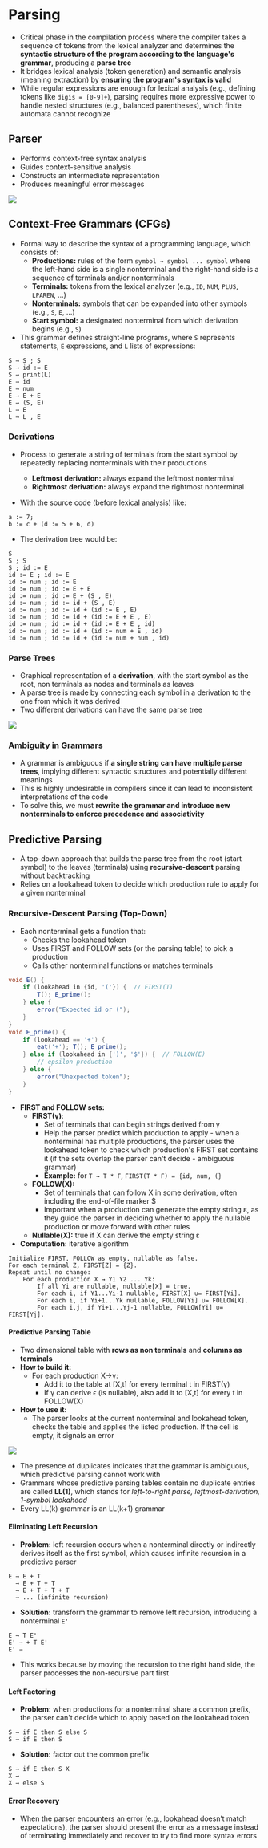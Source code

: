# Parsing
- Critical phase in the compilation process where the compiler takes a sequence of tokens from the lexical analyzer and determines the **syntactic structure of the program according to the language's grammar**, producing a **parse tree**
- It bridges lexical analysis (token generation) and semantic analysis (meaning extraction) by **ensuring the program's syntax is valid**
- While regular expressions are enough for lexical analysis (e.g., defining tokens like `digis = [0-9]+`), parsing requires more expressive power to handle nested structures (e.g., balanced parentheses), which finite automata cannot recognize

## Parser
- Performs context-free syntax analysis
- Guides context-sensitive analysis
- Constructs an intermediate representation
- Produces meaningful error messages

![](resources/parser.png)

## Context-Free Grammars (CFGs)
- Formal way to describe the syntax of a programming language, which consists of:
	- **Productions:** rules of the form `symbol → symbol ... symbol` where the left-hand side is a single nonterminal and the right-hand side is a sequence of terminals and/or nonterminals
	- **Terminals:** tokens from the lexical analyzer (e.g., `ID`, `NUM`, `PLUS`, `LPAREN`, ...)
	- **Nonterminals:** symbols that can be expanded into other symbols (e.g., `S`, `E`, ...)
	- **Start symbol:** a designated nonterminal from which derivation begins (e.g., `S`)
- This grammar defines straight-line programs, where `S` represents statements, `E` expressions, and `L` lists of expressions:

```
S → S ; S
S → id := E
S → print(L)
E → id
E → num
E → E + E
E → (S, E)
L → E
L → L , E
```

### Derivations
- Process to generate a string of terminals from the start symbol by repeatedly replacing nonterminals with their productions
	- **Leftmost derivation:** always expand the leftmost nonterminal
	- **Rightmost derivation:** always expand the rightmost nonterminal

- With the source code (before lexical analysis) like:
```
a := 7;
b := c + (d := 5 + 6, d)
```

- The derivation tree would be:
```
S
S ; S
S ; id := E
id := E ; id := E
id := num ; id := E
id := num ; id := E + E
id := num ; id := E + (S , E)
id := num ; id := id + (S , E)
id := num ; id := id + (id := E , E)
id := num ; id := id + (id := E + E , E)
id := num ; id := id + (id := E + E , id)
id := num ; id := id + (id := num + E , id)
id := num ; id := id + (id := num + num , id)
```

### Parse Trees
- Graphical representation of a **derivation**, with the start symbol as the root, non terminals as nodes and terminals as leaves
- A parse tree is made by connecting each symbol in a derivation to the one from which it was derived
- Two different derivations can have the same parse tree

![](resources/parse-tree-example.png)

### Ambiguity in Grammars
- A grammar is ambiguous if **a single string can have multiple parse trees**, implying different syntactic structures and potentially different meanings
- This is highly undesirable in compilers since it can lead to inconsistent interpretations of the code
- To solve this, we must **rewrite the grammar and introduce new nonterminals to enforce precedence and associativity**

## Predictive Parsing
- A top-down approach that builds the parse tree from the root (start symbol) to the leaves (terminals) using **recursive-descent** parsing without backtracking
- Relies on a lookahead token to decide which production rule to apply for a given nonterminal

### Recursive-Descent Parsing (Top-Down)
- Each nonterminal gets a function that:
	- Checks the lookahead token
	- Uses FIRST and FOLLOW sets (or the parsing table) to pick a production
	- Calls other nonterminal functions or matches terminals

```java
void E() {
    if (lookahead in {id, '('}) {  // FIRST(T)
        T(); E_prime();
    } else {
        error("Expected id or (");
    }
}
void E_prime() {
    if (lookahead == '+') {
        eat('+'); T(); E_prime();
    } else if (lookahead in {')', '$'}) {  // FOLLOW(E)
        // epsilon production
    } else {
        error("Unexpected token");
    }
}
```

- **FIRST and FOLLOW sets:**
	- **FIRST(γ)**: 
		- Set of terminals that can begin strings derived from γ
		- Help the parser predict which production to apply - when a nonterminal has multiple productions, the parser uses the lookahead token to check which production's FIRST set contains it (if the sets overlap the parser can't decide - ambiguous grammar)
		- **Example:** for `T → T * F`, `FIRST(T * F) = {id, num, (}`
	- **FOLLOW(X):**
		- Set of terminals that can follow X in some derivation, often including the end-of-file marker $
		- Important when a production can generate the empty string ε, as they guide the parser in deciding whether to apply the nullable production or move forward with other rules
	- **Nullable(X):** true if X can derive the empty string ε
- **Computation:** iterative algorithm

```
Initialize FIRST, FOLLOW as empty, nullable as false.
For each terminal Z, FIRST[Z] = {Z}.
Repeat until no change:
    For each production X → Y1 Y2 ... Yk:
        If all Yi are nullable, nullable[X] = true.
        For each i, if Y1...Yi-1 nullable, FIRST[X] ∪= FIRST[Yi].
        For each i, if Yi+1...Yk nullable, FOLLOW[Yi] ∪= FOLLOW[X].
        For each i,j, if Yi+1...Yj-1 nullable, FOLLOW[Yi] ∪= FIRST[Yj].
```

#### Predictive Parsing Table
- Two dimensional table with **rows as non terminals** and **columns as terminals**
- **How to build it:**
	- For each production X→γ:
		- Add it to the table at \[X,t] for every terminal t in FIRST(γ)
		- If γ can derive ϵ (is nullable), also add it to \[X,t] for every t in FOLLOW(X)
- **How to use it:**
	- The parser looks at the current nonterminal and lookahead token, checks the table and applies the listed production. If the cell is empty, it signals an error

![](resources/predictive-parsing-table.png)

- The presence of duplicates indicates that the grammar is ambiguous, which predictive parsing cannot work with
- Grammars whose predictive parsing tables contain no duplicate entries are called **LL(1)**, which stands for *left-to-right parse, leftmost-derivation, 1-symbol lookahead*
- Every LL(k) grammar is an LL(k+1) grammar

#### Eliminating Left Recursion
- **Problem:** left recursion occurs when a nonterminal directly or indirectly derives itself as the first symbol, which causes infinite recursion in a predictive parser

```
E → E + T
  → E + T + T
  → E + T + T + T
  → ... (infinite recursion)
```

- **Solution:** transform the grammar to remove left recursion, introducing a nonterminal `E'`

```
E → T E'
E' → + T E'
E' →
```

- This works because by moving the recursion to the right hand side, the parser processes the non-recursive part first

#### Left Factoring
- **Problem:** when productions for a nonterminal share a common prefix, the parser can't decide which to apply based on the lookahead token

```
S → if E then S else S
S → if E then S
```

- **Solution:** factor out the common prefix

```
S → if E then S X
X →
X → else S
```

#### Error Recovery
- When the parser encounters an error (e.g., lookahead doesn’t match expectations), the parser should present the error as a message instead of terminating immediately and recover to try to find more syntax errors